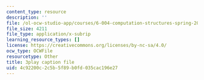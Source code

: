```yaml
---
content_type: resource
description: ''
file: /ol-ocw-studio-app/courses/6-004-computation-structures-spring-2017/4c92200c2c5b5f89b0fd035cac196e27_tjIFsdM-hBA.vtt
file_size: 4211
file_type: application/x-subrip
learning_resource_types: []
license: https://creativecommons.org/licenses/by-nc-sa/4.0/
ocw_type: OCWFile
resourcetype: Other
title: 3play caption file
uid: 4c92200c-2c5b-5f89-b0fd-035cac196e27
---
```

